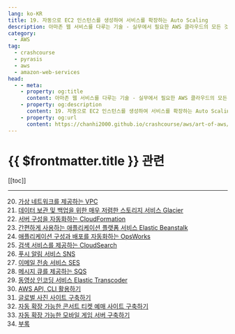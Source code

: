 ```yaml
---
lang: ko-KR
title: 19. 자동으로 EC2 인스턴스를 생성하여 서비스를 확장하는 Auto Scaling
description: 아마존 웹 서비스를 다루는 기술 - 실무에서 필요한 AWS 클라우드의 모든 것! > 19. 자동으로 EC2 인스턴스를 생성하여 서비스를 확장하는 Auto Scaling
category:
  - AWS
tag: 
  - crashcourse
  - pyrasis
  - aws 
  - amazon-web-services
head:
  - - meta:
    - property: og:title
      content: 아마존 웹 서비스를 다루는 기술 - 실무에서 필요한 AWS 클라우드의 모든 것! > 19. 자동으로 EC2 인스턴스를 생성하여 서비스를 확장하는 Auto Scaling
    - property: og:description
      content: 19. 자동으로 EC2 인스턴스를 생성하여 서비스를 확장하는 Auto Scaling
    - property: og:url
      content: https://chanhi2000.github.io/crashcourse/aws/art-of-aws/19.html
---
```


# {{ $frontmatter.title }} 관련

[[toc]]

---

20. [가상 네트워크를 제공하는 VPC](20.md)
21. [데이터 보관 및 백업을 위한 매우 저렴한 스토리지 서비스 Glacier](21.md)
22. [서버 구성을 자동화하는 CloudFormation](22.md)
23. [간편하게 사용하는 애플리케이션 플랫폼 서비스 Elastic Beanstalk](23.md)
24. [애플리케이션 구성과 배포를 자동화하는 OpsWorks](24.md)
25. [검색 서비스를 제공하는 CloudSearch](25.md)
26. [푸시 알림 서비스 SNS](26.md)
27. [이메일 전송 서비스 SES](27.md)
28. [메시지 큐를 제공하는 SQS](28.md)
29. [동영상 인코딩 서비스 Elastic Transcoder](29.md)
30. [AWS API, CLI 활용하기](30.md)
31. [글로벌 사진 사이트 구축하기](31.md)
32. [자동 확장 가능한 콘서트 티켓 예매 사이트 구축하기](32.md)
33. [자동 확장 가능한 모바일 게임 서버 구축하기](33.md)
34. [부록](a.md)

<TagLinks />